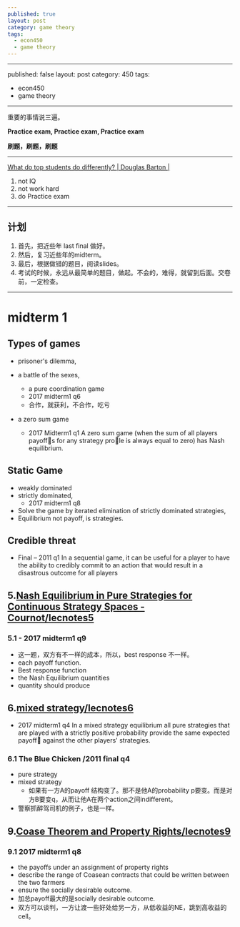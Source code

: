 ```yaml
---
published: true
layout: post
category: game theory
tags:
  - econ450
  - game theory
---
```

---
published: false
layout: post
category: 450
tags:
  - econ450
  - game theory
---
重要的事情说三遍。

**Practice exam, Practice exam, Practice exam**

**刷题，刷题，刷题**

--------------------

[What do top students do differently? | Douglas Barton |  
](https://www.youtube.com/watch?v=Na8m4GPqA30)

1. not IQ
2. not work hard
3. do Practice exam

-------------------

## 计划
1. 首先，把近些年 last final 做好。
2. 然后，复习近些年的midterm。
3. 最后，根据做错的题目，阅读slides。
4. 考试的时候，永远从最简单的题目，做起。不会的，难得，就留到后面。交卷前，一定检查。


---------------------

# midterm 1

## Types of games

- prisoner's dilemma,
- a battle of the sexes,
  - a pure coordination game
  - 2017 midterm1 q6
  - 合作，就获利，不合作，吃亏

- a zero sum game
  - 2017 Midterm1 q1
A zero sum game (when the sum of all players payoffs for any strategy prole is always equal to zero) has Nash equilibrium.

## Static Game
 - weakly dominated
 - strictly dominated,
   -  2017 midterm1 q8
 - Solve the game by iterated elimination of strictly dominated strategies,
 - Equilibrium not payoff, is strategies.

## Credible threat
 - Final – 2011 q1
In a sequential game, it can be useful for a player to have the ability to credibly commit to an action that would result in a disastrous outcome for all players


## 5.[Nash Equilibrium in Pure Strategies for Continuous Strategy Spaces - Cournot/lecnotes5](http://web.uvic.ca/~rondeau/econ450/protected/lecnotes5.pdf)
### 5.1  - 2017 midterm1 q9
   - 这一题，双方有不一样的成本，所以，best response 不一样。
 - each payoff function.
 - Best response function
 - the Nash Equilibrium quantities
 - quantity should produce



## 6.[mixed strategy/lecnotes6](http://web.uvic.ca/~rondeau/econ450/protected/lecnotes6.pdf)
 - 2017 midterm1 q4
In a mixed strategy equilibrium all pure strategies that are played with a strictly positive probability provide the same expected payoff against the other players' strategies.

### 6.1 The Blue Chicken /2011 final q4
 - pure strategy
 - mixed strategy
   - 如果有一方A的payoff 结构变了。那不是他A的probability p要变。而是对方B要变q，从而让他A在两个action之间indifferent。
 - 警察抓醉驾司机的例子，也是一样。

## 9.[Coase Theorem and Property Rights/lecnotes9](http://web.uvic.ca/~rondeau/econ450/protected/lecnotes9.pdf)
### 9.1 2017 midterm1 q8
 - the payoffs under an assignment of property rights
 - describe the range of Coasean contracts that could be written between the two farmers
 - ensure the socially desirable outcome.
 - 加总payoff最大的是socially desirable outcome.
 - 双方可以谈判，一方让渡一些好处给另一方，从低收益的NE，跳到高收益的cell。
